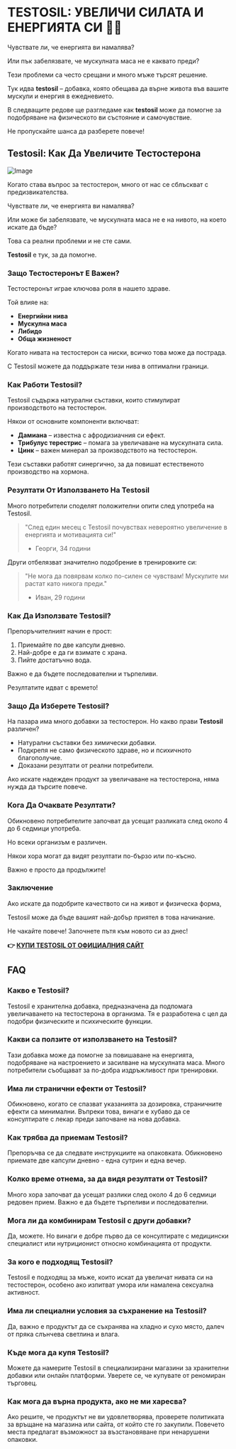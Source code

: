# TESTOSIL: УВЕЛИЧИ СИЛАТА И ЕНЕРГИЯТА СИ 💪✨

Чувствате ли, че енергията ви намалява? 

Или пък забелязвате, че мускулната маса не е каквато преди? 

Тези проблеми са често срещани и много мъже търсят решение. 

Тук идва **testosil** – добавка, която обещава да върне живота във вашите мускули и енергия в ежедневието. 

В следващите редове ще разгледаме как **testosil** може да помогне за подобряване на физическото ви състояние и самочувствие. 

Не пропускайте шанса да разберете повече!

## Testosil: Как Да Увеличите Тестостерона

![Image](https://www2.sellhealth.com/258/testosil_3c_1.png)

Когато става въпрос за тестостерон, много от нас се сблъскват с предизвикателства.

Чувствате ли, че енергията ви намалява?

Или може би забелязвате, че мускулната маса не е на нивото, на което искате да бъде?

Това са реални проблеми и не сте сами.

**Testosil** е тук, за да помогне. 

### Защо Тестостеронът Е Важен?

Тестостеронът играе ключова роля в нашето здраве. 

Той влияе на:

- **Енергийни нива**
- **Мускулна маса**
- **Либидо**
- **Обща жизненост**

Когато нивата на тестостерон са ниски, всичко това може да пострада. 

С Testosil можете да поддържате тези нива в оптимални граници.

### Как Работи Testosil?

Testosil съдържа натурални съставки, които стимулират производството на тестостерон. 

Някои от основните компоненти включват:

- **Дамиана** – известна с афродизиачния си ефект.
- **Трибулус терестрис** – помага за увеличаване на мускулната сила.
- **Цинк** – важен минерал за производството на тестостерон.

Тези съставки работят синергично, за да повишат естественото производство на хормона. 

### Резултати От Използването На Testosil

Много потребители споделят положителни опити след употреба на Testosil. 

> "След един месец с Testosil почувствах невероятно увеличение в енергията и мотивацията си!" 
> - Георги, 34 години

Други отбелязват значително подобрение в тренировките си:

> "Не мога да повярвам колко по-силен се чувствам! Мускулите ми растат като никога преди." 
> - Иван, 29 години

### Как Да Използвате Testosil?

Препоръчителният начин е прост:

1. Приемайте по две капсули дневно.
2. Най-добре е да ги взимате с храна.
3. Пийте достатъчно вода.

Важно е да бъдете последователни и търпеливи.

Резултатите идват с времето!

### Защо Да Изберете Testosil?

На пазара има много добавки за тестостерон. Но какво прави **Testosil** различен? 

- Натурални съставки без химически добавки.
- Подкрепя не само физическото здраве, но и психичното благополучие.
- Доказани резултати от реални потребители.

Ако искате надежден продукт за увеличаване на тестостерона, няма нужда да търсите повече.

### Кога Да Очаквате Резултати?

Обикновено потребителите започват да усещат разликата след около 4 до 6 седмици употреба. 

Но всеки организъм е различен. 

Някои хора могат да видят резултати по-бързо или по-късно.

Важно е просто да продължите!

### Заключение

Ако искате да подобрите качеството си на живот и физическа форма,

Testosil може да бъде вашият най-добър приятел в това начинание.

Не чакайте повече! Започнете пътя към новото си аз днес!



**👉 [КУПИ TESTOSIL ОТ ОФИЦИАЛНИЯ САЙТ](https://gchaffi.com/B1gShaV4)**

## FAQ

### Какво е Testosil?

Testosil е хранителна добавка, предназначена да подпомага увеличаването на тестостерона в организма. Тя е разработена с цел да подобри физическите и психическите функции.

### Какви са ползите от използването на Testosil?

Тази добавка може да помогне за повишаване на енергията, подобряване на настроението и засилване на мускулната маса. Много потребители съобщават за по-добра издръжливост при тренировки.

### Има ли странични ефекти от Testosil?

Обикновено, когато се спазват указанията за дозировка, страничните ефекти са минимални. Въпреки това, винаги е хубаво да се консултирате с лекар преди започване на нова добавка.

### Как трябва да приемам Testosil?

Препоръчва се да следвате инструкциите на опаковката. Обикновено приемате две капсули дневно - една сутрин и една вечер.

### Колко време отнема, за да видя резултати от Testosil?

Много хора започват да усещат разлики след около 4 до 6 седмици редовен прием. Важно е да бъдете търпеливи и последователни.

### Мога ли да комбинирам Testosil с други добавки?

Да, можете. Но винаги е добре първо да се консултирате с медицински специалист или нутриционист относно комбинацията от продукти.

### За кого е подходящ Testosil?

Testosil е подходящ за мъже, които искат да увеличат нивата си на тестостерон, особено ако изпитват умора или намалена сексуална активност.

### Има ли специални условия за съхранение на Testosil?

Да, важно е продуктът да се съхранява на хладно и сухо място, далеч от пряка слънчева светлина и влага.

### Къде мога да купя Testosil?

Можете да намерите Testosil в специализирани магазини за хранителни добавки или онлайн платформи. Уверете се, че купувате от реномиран търговец.

### Как мога да върна продукта, ако не ми харесва?

Ако решите, че продуктът не ви удовлетворява, проверете политиката за връщане на магазина или сайта, от който сте го закупили. Повечето места предлагат възможност за възстановяване при ненарушени опаковки.